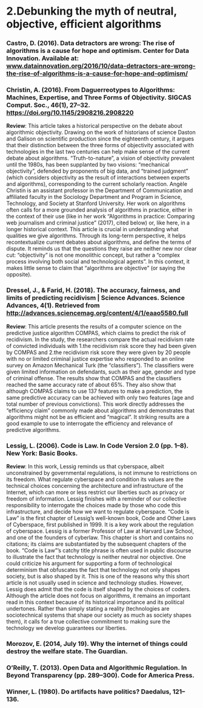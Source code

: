 # 2.Debunking the myth of neutral, objective, efficient algorithms

### Castro, D. (2016). Data detractors are wrong: The rise of algorithms is a cause for hope and optimism. Center for Data Innovation. Available at: www.datainnovation.org/2016/10/data-detractors-are-wrong-the-rise-of-algorithms-is-a-cause-for-hope-and-optimism/

### Christin, A. (2016). From Daguerreotypes to Algorithms: Machines, Expertise, and Three Forms of Objectivity. SIGCAS Comput. Soc., 46(1), 27–32. https://doi.org/10.1145/2908216.2908220

**Review**: This article takes a historical perspective on the debate about algorithmic objectivity. Drawing on the work of historians of science Daston and Galison on scientific production since the eighteenth century, it argues that their distinction between the three forms of objectivity associated with technologies in the last two centuries can help make sense of the current debate about algorithms. “Truth-to-nature”, a vision of objectivity prevalent until the 1980s, has been supplanted by two visions: “mechanical objectivity”, defended by proponents of big data, and “trained judgment” (which considers objectivity as the result of interactions between experts and algorithms), corresponding to the current scholarly reaction.
Angèle Christin is an assistant professor in the Department of Communication and affiliated faculty in the Sociology Department and Program in Science, Technology, and Society at Stanford University. Her work on algorithms often calls for a more grounded analysis of algorithms in practice, either in the context of their use (like in her work “Algorithms in practice: Comparing web journalism and criminal justice” (2017), cited below) or, like here, in a longer historical context.
This article is crucial in understanding what qualities we give algorithms. Through its long-term perspective, it helps recontextualize current debates about algorithms, and define the terms of dispute. It reminds us that the questions they raise are neither new nor clear cut: “objectivity” is not one monolithic concept, but rather a “complex process involving both social and technological agents”. In this context, it makes little sense to claim that “algorithms are objective” (or saying the opposite).

### Dressel, J., & Farid, H. (2018). The accuracy, fairness, and limits of predicting recidivism | Science Advances. Science Advances, 4(1). Retrieved from http://advances.sciencemag.org/content/4/1/eaao5580.full

**Review**: This article presents the results of a computer science on the predictive justice algorithm COMPAS, which claims to predict the risk of recidivism. In the study, the researchers compare the actual recidivism rate of convicted individuals with 1.the recidivism risk score they had been given by COMPAS and 2.the recidivism risk score they were given by 20 people with no or limited criminal justice expertise who responded to an online survey on Amazon Mechanical Turk (the “classifiers”). The classifiers were given limited information on defendants, such as their age, gender and type of criminal offense. The results show that COMPAS and the classifiers reached the same accuracy rate of about 65%. They also show that although COMPAS claims to use 137 features to make a prediction, the same predictive accuracy can be achieved with only two features (age and total number of previous convictions). 
This work directly addresses the “efficiency claim” commonly made about algorithms and demonstrates that algorithms might not be as efficient and “magical”. It striking results are a good example to use to interrogate the efficiency and relevance of predictive algorithms. 

### Lessig, L. (2006). Code is Law. In Code Version 2.0 (pp. 1–8). New York: Basic Books.

**Review**: In this work, Lessig reminds us that cyberspace, albeit unconstrained by governmental regulations, is not immune to restrictions on its freedom. What regulate cyberspace and condition its values are the technical choices concerning the architecture and infrastructure of the Internet, which can more or less restrict our liberties such as privacy or freedom of information. Lessig finishes with a reminder of our collective responsibility to interrogate the choices made by those who code this infrastructure, and decide how we want to regulate cyberspace.
“Code is Law” is the first chapter of Lessig’s well-known book, Code and Other Laws of Cyberspace, first published in 1999. It is a key work about the regulation of cyberspace. Lessig is a former Professor of Law at Harvard Law School, and one of the founders of cyberlaw. This chapter is short and contains no citations; its claims are substantiated by the subsequent chapters of the book. “Code is Law”’s catchy title phrase is often used in public discourse to illustrate the fact that technology is neither neutral nor objective. One could criticize his argument for supporting a form of technological determinism that obfuscates the fact that technology not only shapes society, but is also shaped by it. This is one of the reasons why this short article is not usually used in science and technology studies. However, Lessig does admit that the code is itself shaped by the choices of coders.
Although the article does not focus on algorithms, it remains an important read in this context because of its historical importance and its political undertones. Rather than simply stating a reality (technologies are sociotechnical systems that shape our society as much as society shapes them), it calls for a true collective commitment to making sure the technology we develop guarantees our liberties.   

### Morozov, E. (2014, July 19). Why the internet of things could destroy the welfare state. The Guardian.  

### O’Reilly, T. (2013). Open Data and Algorithmic Regulation. In Beyond Transparency (pp. 289–300). Code for America Press.

### Winner, L. (1980). Do artifacts have politics? Daedalus, 121–136.
